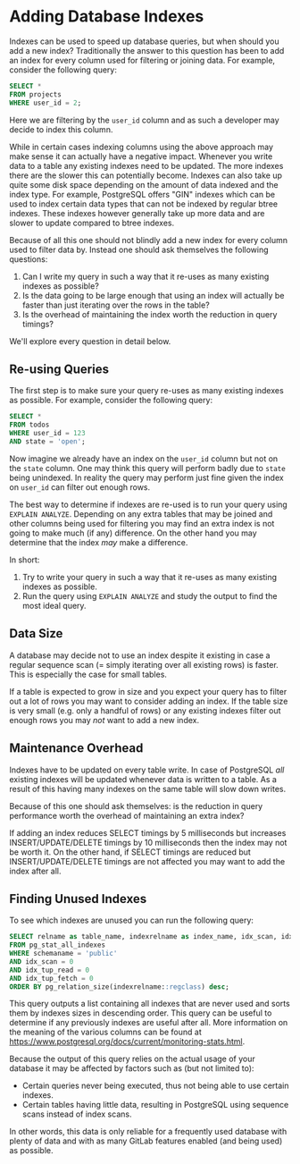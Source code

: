 # Adding Database Indexes

Indexes can be used to speed up database queries, but when should you add a new
index? Traditionally the answer to this question has been to add an index for
every column used for filtering or joining data. For example, consider the
following query:

```sql
SELECT *
FROM projects
WHERE user_id = 2;
```

Here we are filtering by the `user_id` column and as such a developer may decide
to index this column.

While in certain cases indexing columns using the above approach may make sense
it can actually have a negative impact. Whenever you write data to a table any
existing indexes need to be updated. The more indexes there are the slower this
can potentially become. Indexes can also take up quite some disk space depending
on the amount of data indexed and the index type. For example, PostgreSQL offers
"GIN" indexes which can be used to index certain data types that can not be
indexed by regular btree indexes. These indexes however generally take up more
data and are slower to update compared to btree indexes.

Because of all this one should not blindly add a new index for every column used
to filter data by. Instead one should ask themselves the following questions:

1. Can I write my query in such a way that it re-uses as many existing indexes
   as possible?
1. Is the data going to be large enough that using an index will actually be
   faster than just iterating over the rows in the table?
1. Is the overhead of maintaining the index worth the reduction in query
   timings?

We'll explore every question in detail below.

## Re-using Queries

The first step is to make sure your query re-uses as many existing indexes as
possible. For example, consider the following query:

```sql
SELECT *
FROM todos
WHERE user_id = 123
AND state = 'open';
```

Now imagine we already have an index on the `user_id` column but not on the
`state` column. One may think this query will perform badly due to `state` being
unindexed. In reality the query may perform just fine given the index on
`user_id` can filter out enough rows.

The best way to determine if indexes are re-used is to run your query using
`EXPLAIN ANALYZE`. Depending on any extra tables that may be joined and
other columns being used for filtering you may find an extra index is not going
to make much (if any) difference. On the other hand you may determine that the
index _may_ make a difference.

In short:

1. Try to write your query in such a way that it re-uses as many existing
   indexes as possible.
1. Run the query using `EXPLAIN ANALYZE` and study the output to find the most
   ideal query.

## Data Size

A database may decide not to use an index despite it existing in case a regular
sequence scan (= simply iterating over all existing rows) is faster. This is
especially the case for small tables.

If a table is expected to grow in size and you expect your query has to filter
out a lot of rows you may want to consider adding an index. If the table size is
very small (e.g. only a handful of rows) or any existing indexes filter out
enough rows you may _not_ want to add a new index.

## Maintenance Overhead

Indexes have to be updated on every table write. In case of PostgreSQL _all_
existing indexes will be updated whenever data is written to a table. As a
result of this having many indexes on the same table will slow down writes.

Because of this one should ask themselves: is the reduction in query performance
worth the overhead of maintaining an extra index?

If adding an index reduces SELECT timings by 5 milliseconds but increases
INSERT/UPDATE/DELETE timings by 10 milliseconds then the index may not be worth
it. On the other hand, if SELECT timings are reduced but INSERT/UPDATE/DELETE
timings are not affected you may want to add the index after all.

## Finding Unused Indexes

To see which indexes are unused you can run the following query:

```sql
SELECT relname as table_name, indexrelname as index_name, idx_scan, idx_tup_read, idx_tup_fetch, pg_size_pretty(pg_relation_size(indexrelname::regclass))
FROM pg_stat_all_indexes
WHERE schemaname = 'public'
AND idx_scan = 0
AND idx_tup_read = 0
AND idx_tup_fetch = 0
ORDER BY pg_relation_size(indexrelname::regclass) desc;
```

This query outputs a list containing all indexes that are never used and sorts
them by indexes sizes in descending order. This query can be useful to
determine if any previously indexes are useful after all. More information on
the meaning of the various columns can be found at
<https://www.postgresql.org/docs/current/monitoring-stats.html>.

Because the output of this query relies on the actual usage of your database it
may be affected by factors such as (but not limited to):

- Certain queries never being executed, thus not being able to use certain
  indexes.
- Certain tables having little data, resulting in PostgreSQL using sequence
  scans instead of index scans.

In other words, this data is only reliable for a frequently used database with
plenty of data and with as many GitLab features enabled (and being used) as
possible.
